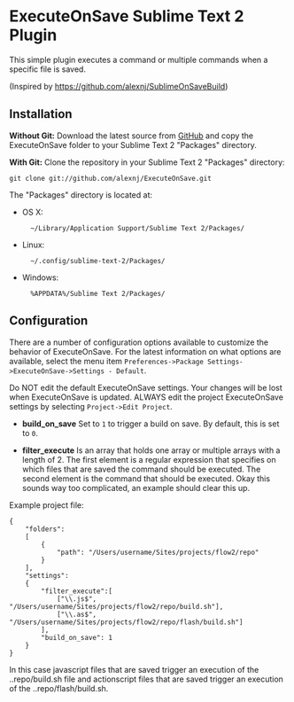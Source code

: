 ExecuteOnSave Sublime Text 2 Plugin
===================================

This simple plugin executes a command or multiple commands when a specific file is saved.

(Inspired by https://github.com/alexnj/SublimeOnSaveBuild)

Installation
------------

**Without Git:** Download the latest source from [GitHub](https://github.com/luwes/ExecuteOnSave) and copy the ExecuteOnSave folder to your Sublime Text 2 "Packages" directory.

**With Git:** Clone the repository in your Sublime Text 2 "Packages" directory:

    git clone git://github.com/alexnj/ExecuteOnSave.git


The "Packages" directory is located at:

* OS X:

        ~/Library/Application Support/Sublime Text 2/Packages/

* Linux:

        ~/.config/sublime-text-2/Packages/

* Windows:

        %APPDATA%/Sublime Text 2/Packages/


Configuration
-------------

There are a number of configuration options available to customize the behavior of ExecuteOnSave. For the latest information on what options are available, select the menu item `Preferences->Package Settings->ExecuteOnSave->Settings - Default`.

Do NOT edit the default ExecuteOnSave settings. Your changes will be lost when ExecuteOnSave is updated. ALWAYS edit the project ExecuteOnSave settings by selecting `Project->Edit Project`. 

* **build_on_save**
Set to `1` to trigger a build on save. By default, this is set to `0`.

* **filter_execute**
Is an array that holds one array or multiple arrays with a length of 2. The first element is a regular expression that specifies on which files that are saved the command should be executed. The second element is the command that should be executed. Okay this sounds way too complicated, an example should clear this up.

Example project file:

	{
		"folders":
		[
			{
				"path": "/Users/username/Sites/projects/flow2/repo"
			}
		],
		"settings":
		{
			"filter_execute":[
				["\\.js$", "/Users/username/Sites/projects/flow2/repo/build.sh"],
				["\\.as$", "/Users/username/Sites/projects/flow2/repo/flash/build.sh"]
			],
			"build_on_save": 1
		}
	}

In this case javascript files that are saved trigger an execution of the ..repo/build.sh file and actionscript files that are saved trigger an execution of the ..repo/flash/build.sh.

